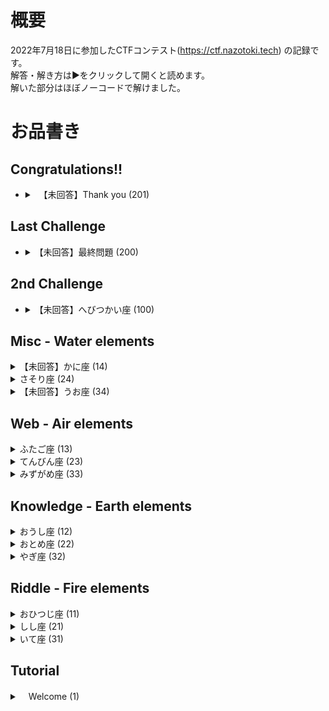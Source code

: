 # 概要  
2022年7月18日に参加したCTFコンテスト(https://ctf.nazotoki.tech) の記録です。  
解答・解き方は▶をクリックして開くと読めます。  
解いた部分はほぼノーコードで解けました。  

# お品書き  
## Congratulations!!  
- <details><summary>　【未回答】Thank you (201) </summary></details>  
  
## Last Challenge  
- <details><summary> 【未回答】最終問題 (200) </summary></details>  
  
## 2nd Challenge  
- <details><summary> 【未回答】へびつかい座 (100) </summary></details>  
  
## Misc - Water elements  
<details>
　　<summary> 【未回答】かに座 (14) </summary>
    「cancer.zip」がある。とりあえず展開してみる。32文字の文字列が13個表示される。  
    4de447a391e32baeb5a52c55aa14467b  
    7c70e2cb2b4a13c4590f6b15c30385fd  
    44ca0844398b2d010d8cd4a31ddb023d  
    397cbf6db9d7ae6906ae420aedc5346c  
    550eadb88a230018bf043d1b6ad15863  
    635cbc8a5dc1a528c3b5cb9eecdc1086  
    766cc4dd4d5005652e8514e3513683f8   
    0961db32a59b8a83c1996498f9d1d80e  
    7463543d784aa59ca86359a50ef58c8e  
    a0678bcea04dbd6852c219062ab2bb3c  
    b9c94e8a87e3647c5a0fa4ff358ecc65  
    f8a5c386478fa64f118056b82acc31d2  
    f0525aafa095ed2665d03681537a70ea  
  
    (13って怪しくない？)  
    32文字なので16進数やURLエンコードを疑ってみる。  
</details>  

<details>  
    <summary> さそり座 (24)  </summary>  
    犬とってもかわいい！！ダックスかな。
    ヒント使用。おめめを拡大してみよう。  
    > 答え
    ``` 
    カクダイ
    ```  
</details>  

<details>
    <summary> 【未回答】うお座 (34) </summary>  
    「みずがめ座からてんびん座に向かうとき、ひみつの鍵が手に入るだろう。水の中に浮かぶ真実を見定めよ。」  
    パスワードがかかっていて展開できない。  
    ヒント1　ヘッダーの仕様を示唆。  
    ヒント2「リファラーの情報にaquariusが含まれた状態でてんびん座のサイトにアクセスすると鍵が手に入りそうです。書き換えられないでしょうか？ やり方がわからない人は「リファラー 書き換え」とかでぐぐると良いかもしれません。」  
    > 答え
    ``` 
    ```
</details>  


## Web - Air elements  
<details>  
    <summary> ふたご座 (13) </summary>  
    ヒント見ました  
    webページにアクセスすると、「パスワードはdioskouroiってわかってるはずなんだけど...」と出る。  
    開発者ツールのhtmlを書き換えればいいとのこと  
    開発者ツールを開いてみると、  
    <input type="hidden" name="realPassword" value="dummyPassword">となっており、このままでは何を入力しても  
    「dummyPassword」が入力値として送信されてしまう。  
    該当部分をダブルクリックすると(筆者はGoogleChromeを使用)編集ができるので、  
    value="dioskouroi"に書き換えてsubmitする。  
    
    すると遷移先ページで  
    "🦗 < 解いてくれてありがとう！フラグをどうぞ！nazotokiCTF{ナイーブ}"と表示される。  
    > 答え  
    ```  
    ナイーブ  
    ```  
</details>  
     
<details>
    <summary> てんびん座 (23) </summary>
    時間切れ。
    「stardustChrome」なる聞いたことないブラウザを要求された。
    使っているブラウザの情報はヘッダー情報の`user-agent`内にあるため、UserAgentを偽装するといいらしい。
    「ネットワーク状態」から「[]ブラウザのデフォルトを使用」のチェックを外し、
    カスタム欄に「stardustChrome」と入力してページを再読み込みした。
    参考：(https://aprico-media.com/posts/1579)

    遷移先ページで  
    "確かにstardustChromeを使ってるね。フラグをどうぞ！nazotokiCTF{クローン}"と表示される。  
    > 答え  
    ```  
    クローン  
    ```  
</details>  

<details>
    <summary> みずがめ座 (33) </summary>
    ヒント1より「入社番号を一人だけ知っている人」＝99番のアイちゃん、passwordで検索する
    (好きなもの：まゆげみたいな模様のある犬。かわいい。)
    フラグのヒントはナンバー9999に載せておいたよ！入社前情報だから普通のパスワードでは見れないかもね。

    ヒント3より「パスワード入力フォームにSQLインジェクションの脆弱性があります。社員ナンバー：9999 か 99
    パスワード：' or 1=1 ;と入力してみてください。」

    入社試験受けてる君の情報入ってるのを発見。名前「なんだっけ」ｗｗ
    メモnazotokiCTF｛この候補者の名前｝
    > 答え
    ``` 
    タカハシ
    ```
</details>  

## Knowledge - Earth elements  
<details>  
    <summary> おうし座 (12) </summary>  
    2021年に行われた、コンピューターウイルス「emotet」のテイクダウン作戦  
    = Operation LadyBird  
    =「○○○○ムシ作戦」  
    参考：(https://xtech.nikkei.com/atcl/nxt/mag/nnw/18/041800012/042100139/)  
    
    
    検索時のポイント  
    「emotet 作戦」で検索。  
    「emotet テイクダウン」だとemotet対応済のプレスリリース等が多くヒットして見つかりにくいし、  
    「emotet　対策」だとセキュリティソフトの広告が多く引っかかる。  
    
    > 答え  
    ```  
    テントウ  
    ```  
</details>
  
<details>
    <summary> おとめ座 (22) </summary>
    「Webアプリケーションのセキュリティ分野の研究・ガイドラインの作成・脆弱性診断ツールの開発・イベント開催などの活動をしているオープンソースソフトウェアコミュニティの名称の読み方をカタカナ4文字で答えよ。」
    OWASP(https://owasp.org/www-chapter-japan/)
    学生会員は年20ドルからとのこと。

    > 答え
    ```
    オワスプ
    ```
</details>  

<details>
    <summary> やぎ座 (32) </summary>
    logを日本語で何というか？＝対数。　一瞬「指数かな？」と思ってあせった。
    > 答え
    ```
    タイスウ
    ```
</details>  

## Riddle - Fire elements  
<details>   
    <summary> おひつじ座 (11) </summary>  
    あなたが目指しているもの＝セキュリティエンジニアの「星」
    プロローグ(https://ctf.nazotoki.tech/prologue)のアイちゃんのメッセージの「★イントロダクション🌸」から
    「★がんばってネ!おうえんしてルよ!☺」の★の行を縦読みすると答え。
    > 答え
    ```
    ハンドル
    ```
</details>  


<details>
    <summary> しし座 (21) </summary>
    「leo.png」をダウンロードする。
    ルール(https://ctf.nazotoki.tech/regulation)に、「大切なルール　燃えるゴミは捨ててください　ペットボトル」
    とあるので、カタカナの「モエルゴミ」と「ペットボトル」を消す。
    > 答え
    ```
    チーター
    ```
</details>  

<details>
    <summary> いて座 (31) </summary>
    これもヒント見ました。東西南北＝イースト、ウエスト、サウス、ノース。
    「sagittarius2.png」って怪しくない？なんで2？
    > 答え
    ```
    イースト
    ```
    </details>  

## Tutorial
<details>
    <summary>　Welcome (1) </summary>
    練習。
    > 答え
    ```
    ナゾトキ
    ```
</details>  


